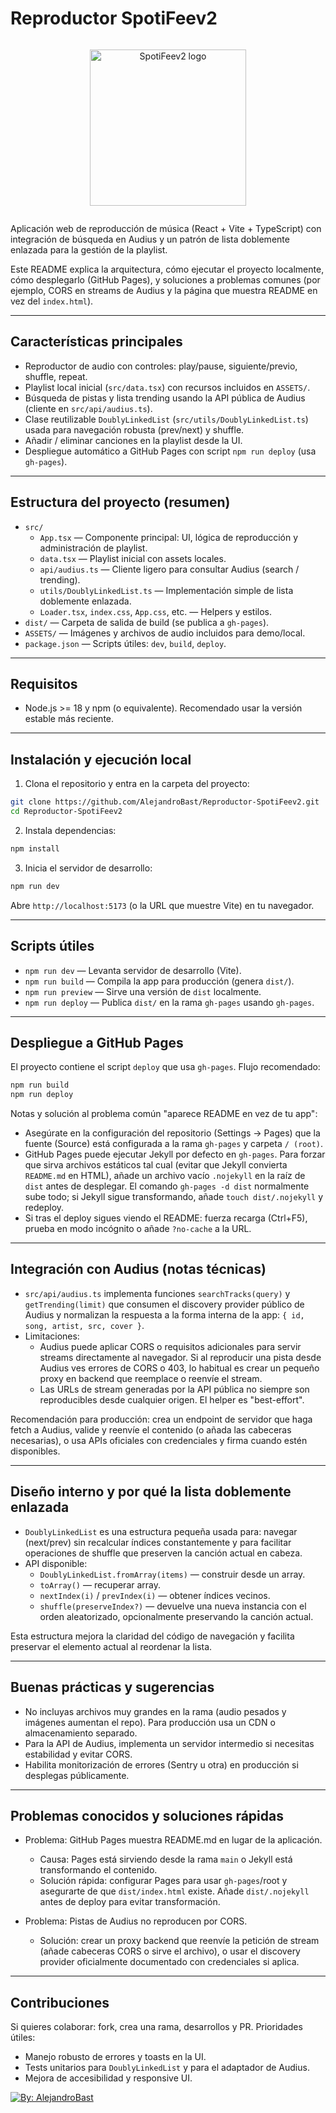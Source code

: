 # Reproductor SpotiFeev2

<div align="center" style="display:flex; align-items:center; justify-content:center; gap:16px;">

  <img
    src="https://github.com/user-attachments/assets/40ab90b5-5198-49fe-9419-155d6694f095"
    alt="SpotiFeev2 logo"
    width="250"
    height="250"
    style="width:250px; height:250px; object-fit:cover;"
  />
</div>



Aplicación web de reproducción de música (React + Vite + TypeScript) con integración de búsqueda en Audius y un patrón de lista doblemente enlazada para la gestión de la playlist.

Este README explica la arquitectura, cómo ejecutar el proyecto localmente, cómo desplegarlo (GitHub Pages), y soluciones a problemas comunes (por ejemplo, CORS en streams de Audius y la página que muestra README en vez del `index.html`).

---

## Características principales

- Reproductor de audio con controles: play/pause, siguiente/previo, shuffle, repeat.
- Playlist local inicial (`src/data.tsx`) con recursos incluidos en `ASSETS/`.
- Búsqueda de pistas y lista trending usando la API pública de Audius (cliente en `src/api/audius.ts`).
- Clase reutilizable `DoublyLinkedList` (`src/utils/DoublyLinkedList.ts`) usada para navegación robusta (prev/next) y shuffle.
- Añadir / eliminar canciones en la playlist desde la UI.
- Despliegue automático a GitHub Pages con script `npm run deploy` (usa `gh-pages`).

---

## Estructura del proyecto (resumen)

- `src/`
  - `App.tsx` — Componente principal: UI, lógica de reproducción y administración de playlist.
  - `data.tsx` — Playlist inicial con assets locales.
  - `api/audius.ts` — Cliente ligero para consultar Audius (search / trending).
  - `utils/DoublyLinkedList.ts` — Implementación simple de lista doblemente enlazada.
  - `Loader.tsx`, `index.css`, `App.css`, etc. — Helpers y estilos.
- `dist/` — Carpeta de salida de build (se publica a `gh-pages`).
- `ASSETS/` — Imágenes y archivos de audio incluidos para demo/local.
- `package.json` — Scripts útiles: `dev`, `build`, `deploy`.

---

## Requisitos

- Node.js >= 18 y npm (o equivalente). Recomendado usar la versión estable más reciente.

---

## Instalación y ejecución local

1. Clona el repositorio y entra en la carpeta del proyecto:

```bash
git clone https://github.com/AlejandroBast/Reproductor-SpotiFeev2.git
cd Reproductor-SpotiFeev2
```

2. Instala dependencias:

```bash
npm install
```

3. Inicia el servidor de desarrollo:

```bash
npm run dev
```

Abre `http://localhost:5173` (o la URL que muestre Vite) en tu navegador.

---

## Scripts útiles

- `npm run dev` — Levanta servidor de desarrollo (Vite).
- `npm run build` — Compila la app para producción (genera `dist/`).
- `npm run preview` — Sirve una versión de `dist` localmente.
- `npm run deploy` — Publica `dist/` en la rama `gh-pages` usando `gh-pages`.

---

## Despliegue a GitHub Pages

El proyecto contiene el script `deploy` que usa `gh-pages`. Flujo recomendado:

```bash
npm run build
npm run deploy
```

Notas y solución al problema común "aparece README en vez de tu app":

- Asegúrate en la configuración del repositorio (Settings → Pages) que la fuente (Source) está configurada a la rama `gh-pages` y carpeta `/ (root)`.
- GitHub Pages puede ejecutar Jekyll por defecto en `gh-pages`. Para forzar que sirva archivos estáticos tal cual (evitar que Jekyll convierta `README.md` en HTML), añade un archivo vacío `.nojekyll` en la raíz de `dist` antes de desplegar. El comando `gh-pages -d dist` normalmente sube todo; si Jekyll sigue transformando, añade `touch dist/.nojekyll` y redeploy.
- Si tras el deploy sigues viendo el README: fuerza recarga (Ctrl+F5), prueba en modo incógnito o añade `?no-cache` a la URL.

---

## Integración con Audius (notas técnicas)

- `src/api/audius.ts` implementa funciones `searchTracks(query)` y `getTrending(limit)` que consumen el discovery provider público de Audius y normalizan la respuesta a la forma interna de la app: `{ id, song, artist, src, cover }`.
- Limitaciones:
  - Audius puede aplicar CORS o requisitos adicionales para servir streams directamente al navegador. Si al reproducir una pista desde Audius ves errores de CORS o 403, lo habitual es crear un pequeño proxy en backend que reemplace o reenvíe el stream.
  - Las URLs de stream generadas por la API pública no siempre son reproducibles desde cualquier origen. El helper es "best-effort".

Recomendación para producción: crea un endpoint de servidor que haga fetch a Audius, valide y reenvíe el contenido (o añada las cabeceras necesarias), o usa APIs oficiales con credenciales y firma cuando estén disponibles.

---

## Diseño interno y por qué la lista doblemente enlazada

- `DoublyLinkedList` es una estructura pequeña usada para: navegar (next/prev) sin recalcular índices constantemente y para facilitar operaciones de shuffle que preserven la canción actual en cabeza.
- API disponible:
  - `DoublyLinkedList.fromArray(items)` — construir desde un array.
  - `toArray()` — recuperar array.
  - `nextIndex(i)` / `prevIndex(i)` — obtener índices vecinos.
  - `shuffle(preserveIndex?)` — devuelve una nueva instancia con el orden aleatorizado, opcionalmente preservando la canción actual.

Esta estructura mejora la claridad del código de navegación y facilita preservar el elemento actual al reordenar la lista.

---

## Buenas prácticas y sugerencias

- No incluyas archivos muy grandes en la rama (audio pesados y imágenes aumentan el repo). Para producción usa un CDN o almacenamiento separado.
- Para la API de Audius, implementa un servidor intermedio si necesitas estabilidad y evitar CORS.
- Habilita monitorización de errores (Sentry u otra) en producción si desplegas públicamente.

---

## Problemas conocidos y soluciones rápidas

- Problema: GitHub Pages muestra README.md en lugar de la aplicación.
  - Causa: Pages está sirviendo desde la rama `main` o Jekyll está transformando el contenido.
  - Solución rápida: configurar Pages para usar `gh-pages`/root y asegurarte de que `dist/index.html` existe. Añade `dist/.nojekyll` antes de deploy para evitar transformación.

- Problema: Pistas de Audius no reproducen por CORS.
  - Solución: crear un proxy backend que reenvíe la petición de stream (añade cabeceras CORS o sirve el archivo), o usar el discovery provider oficialmente documentado con credenciales si aplica.

---

## Contribuciones

Si quieres colaborar: fork, crea una rama, desarrollos y PR. Prioridades útiles:

- Manejo robusto de errores y toasts en la UI.
- Tests unitarios para `DoublyLinkedList` y para el adaptador de Audius.
- Mejora de accesibilidad y responsive UI.

[![By: AlejandroBast](https://img.shields.io/badge/By-AlejandroBast-6b9cff)](https://github.com/AlejandroBast)

